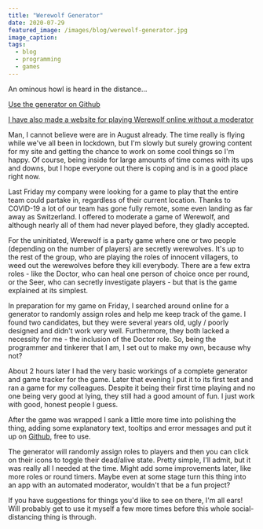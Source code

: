```yaml
---
title: "Werewolf Generator"
date: 2020-07-29
featured_image: /images/blog/werewolf-generator.jpg
image_caption: 
tags:
  - blog
  - programming
  - games
---
```


An ominous howl is heard in the distance... 

[Use the generator on Github](https://miltage.github.io/werewolf/)

[I have also made a website for playing Werewolf online without a moderator](https://playap.art)

Man, I cannot believe were are in August already. The time really is flying while we've all been in lockdown, but I'm slowly but surely growing content for my site and getting the chance to work on some cool things so I'm happy. Of course, being inside for large amounts of time comes with its ups and downs, but I hope everyone out there is coping and is in a good place right now.

Last Friday my company were looking for a game to play that the entire team could partake in, regardless of their current location. Thanks to COVID-19 a lot of our team has gone fully remote, some even landing as far away as Switzerland. I offered to moderate a game of Werewolf, and although nearly all of them had never played before, they gladly accepted.

For the uninitiated, Werewolf is a party game where one or two people (depending on the number of players) are secretly werewolves. It's up to the rest of the group, who are playing the roles of innocent villagers, to weed out the werewolves before they kill everybody. There are a few extra roles - like the Doctor, who can heal one person of choice once per round, or the Seer, who can secretly investigate players - but that is the game explained at its simplest.

In preparation for my game on Friday, I searched around online for a generator to randomly assign roles and help me keep track of the game. I found two candidates, but they were several years old, ugly / poorly designed and didn't work very well. Furthermore, they both lacked a necessity for me - the inclusion of the Doctor role. So, being the programmer and tinkerer that I am, I set out to make my own, because why not?

About 2 hours later I had the very basic workings of a complete generator and game tracker for the game. Later that evening I put it to its first test and ran a game for my colleagues. Despite it being their first time playing and no one being very good at lying, they still had a good amount of fun. I just work with good, honest people I guess.

After the game was wrapped I sank a little more time into polishing the thing, adding some explanatory text, tooltips and error messages and put it up on [Github](https://github.com/Miltage/werewolf), free to use.

The generator will randomly assign roles to players and then you can click on their icons to toggle their dead/alive state. Pretty simple, I'll admit, but it was really all I needed at the time. Might add some improvements later, like more roles or round timers. Maybe even at some stage turn this thing into an app with an automated moderator, wouldn't that be a fun project?

If you have suggestions for things you'd like to see on there, I'm all ears! Will probably get to use it myself a few more times before this whole social-distancing thing is through.
